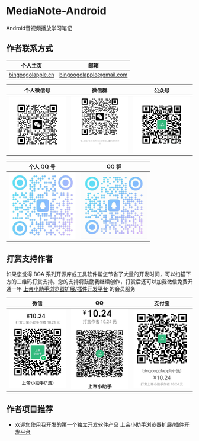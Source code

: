 # MediaNote-Android
Android音视频播放学习笔记

## 作者联系方式

| 个人主页 | 邮箱 |
| ------------- | ------------ |
| <a  href="https://www.bingoogolapple.cn" target="_blank">bingoogolapple.cn</a>  | <a href="mailto:bingoogolapple@gmail.com" target="_blank">bingoogolapple@gmail.com</a> |

| 个人微信号 | 微信群 | 公众号 |
| ------------ | ------------ | ------------ |
| <img width="180" alt="个人微信号" src="https://github.com/bingoogolapple/bga-god-assistant-config/raw/main/images/BGAQrCode.png"> | <img width="180" alt="微信群" src="https://github.com/bingoogolapple/bga-god-assistant-config/raw/main/images/WeChatGroup1QrCode.jpg"> | <img width="180" alt="公众号" src="https://github.com/bingoogolapple/bga-god-assistant-config/raw/main/images/GongZhongHao.png"> |

| 个人 QQ 号 | QQ 群 |
| ------------ | ------------ |
| <img width="180" alt="个人 QQ 号" src="https://github.com/bingoogolapple/bga-god-assistant-config/raw/main/images/BGAQQQrCode.jpg"> | <img width="180" alt="QQ 群" src="https://github.com/bingoogolapple/bga-god-assistant-config/raw/main/images/QQGroup1QrCode.jpg"> |

## 打赏支持作者

如果您觉得 BGA 系列开源库或工具软件帮您节省了大量的开发时间，可以扫描下方的二维码打赏支持。您的支持将鼓励我继续创作，打赏后还可以加我微信免费开通一年 [上帝小助手浏览器扩展/插件开发平台](https://github.com/bingoogolapple/bga-god-assistant-config) 的会员服务

| 微信 | QQ | 支付宝 |
| ------------- | ------------- | ------------- |
| <img width="180" alt="微信" src="https://github.com/bingoogolapple/bga-god-assistant-config/raw/main/images/donate-wechat.jpg"> | <img width="180" alt="QQ" src="https://github.com/bingoogolapple/bga-god-assistant-config/raw/main/images/donate-qq.jpg"> | <img width="180" alt="支付宝" src="https://github.com/bingoogolapple/bga-god-assistant-config/raw/main/images/donate-alipay.jpg"> |

## 作者项目推荐

* 欢迎您使用我开发的第一个独立开发软件产品 [上帝小助手浏览器扩展/插件开发平台](https://github.com/bingoogolapple/bga-god-assistant-config)
